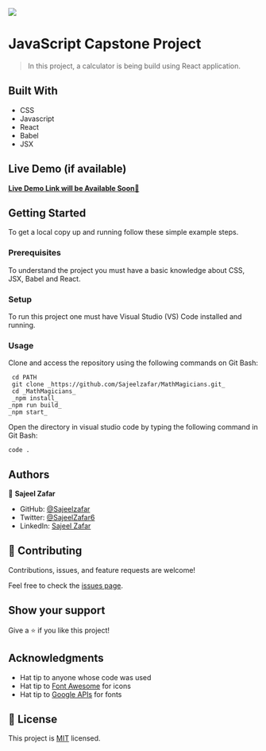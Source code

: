 ![](https://img.shields.io/badge/Microverse-blueviolet)

# JavaScript Capstone Project

> In this project, a calculator is being build using React application.

## Built With

- CSS
- Javascript
- React
- Babel
- JSX
  
## Live Demo (if available)

[**Live Demo Link will be Available Soon🚀**]()

## Getting Started

To get a local copy up and running follow these simple example steps.

### Prerequisites

To understand the project you must have a basic knowledge about CSS, JSX, Babel and React.

### Setup

To run this project one must have Visual Studio (VS) Code installed and running.

### Usage

Clone and access the repository using the following commands on Git Bash:

  ```
   cd PATH 
   git clone _https://github.com/Sajeelzafar/MathMagicians.git_
   cd _MathMagicians_
   _npm install_
  _npm run build_
  _npm start_ 
  ```

Open the directory in visual studio code by typing the following command in Git Bash:

 ```
 code .
  ```

## Authors

👤 **Sajeel Zafar**

- GitHub: [@Sajeelzafar](https://github.com/Sajeelzafar)
- Twitter: [@SajeelZafar6](https://twitter.com/SajeelZafar6)
- LinkedIn: [Sajeel Zafar](https://www.linkedin.com/in/sajeelzafar/)


## 🤝 Contributing

Contributions, issues, and feature requests are welcome!

Feel free to check the [issues page](../../issues/).

## Show your support

Give a ⭐️ if you like this project!

## Acknowledgments

- Hat tip to anyone whose code was used
- Hat tip to [Font Awesome](https://fontawesome.com) for icons
- Hat tip to [Google APIs](https://fonts.googleapis.com) for fonts

## 📝 License

This project is [MIT](./LICENSE) licensed.


